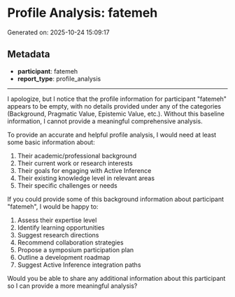 # Profile Analysis: fatemeh

Generated on: 2025-10-24 15:09:17

## Metadata

- **participant**: fatemeh
- **report_type**: profile_analysis

---

I apologize, but I notice that the profile information for participant "fatemeh" appears to be empty, with no details provided under any of the categories (Background, Pragmatic Value, Epistemic Value, etc.). Without this baseline information, I cannot provide a meaningful comprehensive analysis.

To provide an accurate and helpful profile analysis, I would need at least some basic information about:

1. Their academic/professional background
2. Their current work or research interests
3. Their goals for engaging with Active Inference
4. Their existing knowledge level in relevant areas
5. Their specific challenges or needs

If you could provide some of this background information about participant "fatemeh", I would be happy to:

1. Assess their expertise level
2. Identify learning opportunities
3. Suggest research directions
4. Recommend collaboration strategies
5. Propose a symposium participation plan
6. Outline a development roadmap
7. Suggest Active Inference integration paths

Would you be able to share any additional information about this participant so I can provide a more meaningful analysis?